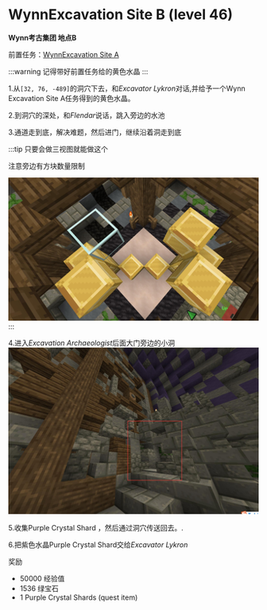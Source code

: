 # WynnExcavation Site B (level 46)
**Wynn考古集团 地点B**

前置任务：[WynnExcavation Site A](/quests/lvl31-40/level%2036%20-%20WynnExcavation%20Site%20A.html)

:::warning
记得带好前置任务给的黄色水晶
:::

1.从`[32, 76, -489]`的洞穴下去，和*Excavator Lykron*对话,并给予一个Wynn Excavation Site A任务得到的黄色水晶。

2.到洞穴的深处，和*Flendar*说话，跳入旁边的水池

3.通道走到底，解决难题，然后进门，继续沿着洞走到底

:::tip
只要会做三视图就能做这个

注意旁边有方块数量限制

![应该看得懂吧.jpg](../../.vuepress/public/assets/img/lvl46-1.jpg)
:::

4.进入*Excavation Archaeologist*后面大门旁边的小洞
![](../../.vuepress/public/assets/img/lvl46-2.jpg)

5.收集Purple Crystal Shard ，然后通过洞穴传送回去。.

6.把紫色水晶Purple Crystal Shard交给*Excavator Lykron*

奖励
+ 50000 经验值
+ 1536 绿宝石
+ 1 Purple Crystal Shards (quest item)